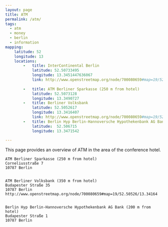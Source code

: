 ```yaml
---
layout: page
title: ATM
permalink: /atm/
tags:
  - atm
  - money
  - berlin
  - information
mapping: 
    latitude: 52 
    longitude: 13 
    locations: 
        -   title: InterContinental Berlin 
            latitude: 52.50733495 
            longitude: 13.3451447636067  
            link: http://www.openstreetmap.org/node/700080659#map=19/52.50526/13.34164
            
        -   title: ATM Berliner Sparkasse (250 m from hotel)    
            latitude: 52.5073128 
            longitude: 13.3490727    
        -   title: Berliner Volksbank 
            latitude: 52.5052617 
            longitude: 13.3416407  
            link: http://www.openstreetmap.org/node/700080659#map=19/52.50526/13.34164  
        -   title: Berlin Hyp Berlin-Hannoversche Hypothekenbank AG Bank (200 m from hotel)
            latitude:  52.506715
            longitude: 13.3471542 
    
---
```


This page provides an overview of ATM in the area of the conference hotel.

    ATM Berliner Sparkasse (250 m from hotel)
    Corneliusstraße 7
    10787 Berlin


    ATM Berliner Volksbank (350 m from hotel)
    Budapester Straße 35
    10787 Berlin 
    http://www.openstreetmap.org/node/700080659#map=19/52.50526/13.34164 
    
    
    Berlin Hyp Berlin-Hannoversche Hypothekenbank AG Bank (200 m from hotel)
    Budapester Straße 1
    10787 Berlin
